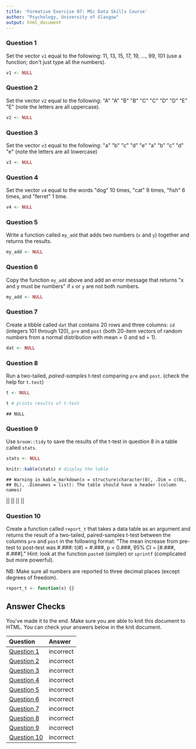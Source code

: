 ```yaml
---
title: 'Formative Exercise 07: MSc Data Skills Course'
author: "Psychology, University of Glasgow"
output: html_document
---
```




### Question 1

Set the vector `v1` equal to the following: 11, 13, 15, 17, 19, ..., 99, 101 (use a function; don't just type all the numbers).


```r
v1 <- NULL
```

### Question 2

Set the vector `v2` equal to the following: "A" "A" "B" "B" "C" "C" "D" "D" "E" "E" (note the letters are all uppercase).


```r
v2 <- NULL
```

### Question 3

Set the vector `v3` equal to the following: "a" "b" "c" "d" "e" "a" "b" "c" "d" "e" (note the letters are all lowercase)


```r
v3 <- NULL
```

### Question 4

Set the vector `v4` equal to the words "dog" 10 times, "cat" 9 times, "fish" 6 times, and "ferret" 1 time. 


```r
v4 <- NULL
```

### Question 5

Write a function called `my_add` that adds two numbers (`x` and `y`) together and returns the results.


```r
my_add <- NULL
```

### Question 6

Copy the function `my_add` above and add an error message that returns "x and y must be numbers" if `x` or `y` are not both numbers.


```r
my_add <- NULL
```

### Question 7

Create a tibble called `dat` that contains 20 rows and three columns: `id` (integers 101 through 120), `pre` and `post` (both 20-item vectors of random numbers from a normal distribution with mean = 0 and sd = 1).


```r
dat <- NULL
```

### Question 8

Run a two-tailed, *paired-samples* t-test comparing `pre` and `post`. (check the help for `t.test`)


```r
t <- NULL

t # prints results of t-test
```

```
## NULL
```

### Question 9

Use `broom::tidy` to save the results of the t-test in question 8 in a table called `stats`.


```r
stats <- NULL

knitr::kable(stats) # display the table
```

```
## Warning in kable_markdown(x = structure(character(0), .Dim = c(0L,
## 0L), .Dimnames = list(: The table should have a header (column names)
```



||
||
||
||

### Question 10

Create a function called `report_t` that takes a data table as an argument and returns the result of a two-tailed, paired-samples t-test between the columns `pre` and `post` in the following format: "The mean increase from pre-test to post-test was #.###: t(#) = #.###, p = 0.###, 95% CI = [#.###, #.###]." Hint: look at the function `paste0` (simpler) or `sprintf` (complicated but more powerful).

NB: Make sure all numbers are reported to three decimal places (except degrees of freedom).


```r
report_t <- function(x) {}
```



## Answer Checks

You've made it to the end. Make sure you are able to knit this document to HTML. You can check your answers below in the knit document.


|Question                               |Answer    |
|:--------------------------------------|:---------|
|<a href='#question-1'>Question 1</a>   |incorrect |
|<a href='#question-2'>Question 2</a>   |incorrect |
|<a href='#question-3'>Question 3</a>   |incorrect |
|<a href='#question-4'>Question 4</a>   |incorrect |
|<a href='#question-5'>Question 5</a>   |incorrect |
|<a href='#question-6'>Question 6</a>   |incorrect |
|<a href='#question-7'>Question 7</a>   |incorrect |
|<a href='#question-8'>Question 8</a>   |incorrect |
|<a href='#question-9'>Question 9</a>   |incorrect |
|<a href='#question-10'>Question 10</a> |incorrect |

